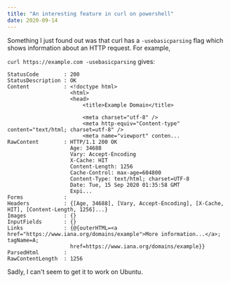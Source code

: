 ```yaml
---
title: "An interesting feature in curl on powershell"
date: 2020-09-14
---
```


Something I just found out was that curl has a `-usebasicparsing` flag which shows information about an HTTP request. For example,

`curl https://example.com -usebasicparsing` gives:

```
StatusCode        : 200
StatusDescription : OK
Content           : <!doctype html>
                    <html>
                    <head>
                        <title>Example Domain</title>

                        <meta charset="utf-8" />
                        <meta http-equiv="Content-type" content="text/html; charset=utf-8" />
                        <meta name="viewport" conten...
RawContent        : HTTP/1.1 200 OK
                    Age: 34688
                    Vary: Accept-Encoding
                    X-Cache: HIT
                    Content-Length: 1256
                    Cache-Control: max-age=604800
                    Content-Type: text/html; charset=UTF-8
                    Date: Tue, 15 Sep 2020 01:35:58 GMT
                    Expi...
Forms             :
Headers           : {[Age, 34688], [Vary, Accept-Encoding], [X-Cache, HIT], [Content-Length, 1256]...}
Images            : {}
InputFields       : {}
Links             : {@{outerHTML=<a href="https://www.iana.org/domains/example">More information...</a>; tagName=A;
                    href=https://www.iana.org/domains/example}}
ParsedHtml        :
RawContentLength  : 1256
```

Sadly, I can't seem to get it to work on Ubuntu.
